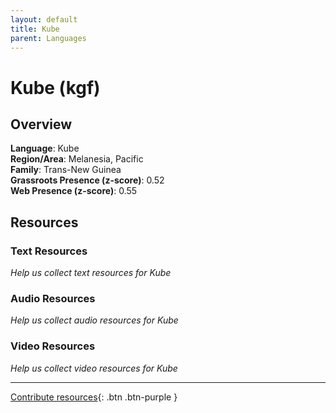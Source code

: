 ```yaml
---
layout: default
title: Kube
parent: Languages
---
```


# Kube (kgf)

## Overview

**Language**: Kube  
**Region/Area**: Melanesia, Pacific  
**Family**: Trans-New Guinea  
**Grassroots Presence (z-score)**: 0.52  
**Web Presence (z-score)**: 0.55  

## Resources

### Text Resources
*Help us collect text resources for Kube*

### Audio Resources
*Help us collect audio resources for Kube*

### Video Resources
*Help us collect video resources for Kube*

---

[Contribute resources](https://forms.office.com/e/1SfLJx3u1r){: .btn .btn-purple }
